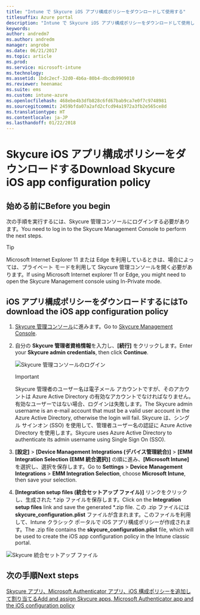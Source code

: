 ```yaml
---
title: "Intune で Skycure iOS アプリ構成ポリシーをダウンロードして使用する"
titlesuffix: Azure portal
description: "Intune で Skycure iOS アプリ構成ポリシーをダウンロードして使用します。"
keywords: 
author: andredm7
ms.author: andredm
manager: angrobe
ms.date: 06/21/2017
ms.topic: article
ms.prod: 
ms.service: microsoft-intune
ms.technology: 
ms.assetid: 1bdc2ecf-32d0-4b6a-80b4-dbcdb9909010
ms.reviewer: heenamac
ms.suite: ems
ms.custom: intune-azure
ms.openlocfilehash: 468ebe4b3dfb828c6fd67bab9ca7e0f7c9748981
ms.sourcegitcommit: 2459bfda07a2afd2cfcd94a1972a3fb2e565ce8d
ms.translationtype: HT
ms.contentlocale: ja-JP
ms.lasthandoff: 01/22/2018
---
```

# <a name="download-skycure-ios-app-configuration-policy"></a><span data-ttu-id="7127e-103">Skycure iOS アプリ構成ポリシーをダウンロードする</span><span class="sxs-lookup"><span data-stu-id="7127e-103">Download Skycure iOS app configuration policy</span></span>

## <a name="before-you-begin"></a><span data-ttu-id="7127e-104">始める前に</span><span class="sxs-lookup"><span data-stu-id="7127e-104">Before you begin</span></span>

<span data-ttu-id="7127e-105">次の手順を実行するには、Skycure 管理コンソールにログインする必要があります。</span><span class="sxs-lookup"><span data-stu-id="7127e-105">You need to log in to the Skycure Management Console to perform the next steps.</span></span>

> [!TIP] 
> <span data-ttu-id="7127e-106">Microsoft Internet Explorer 11 または Edge を利用しているときは、場合によっては、プライベート モードを利用して Skycure 管理コンソールを開く必要があります。</span><span class="sxs-lookup"><span data-stu-id="7127e-106">If using Microsoft Internet explorer 11 or Edge, you might need to open the Skycure Management console using In-Private mode.</span></span>

## <a name="to-download-the-ios-app-configuration-policy"></a><span data-ttu-id="7127e-107">iOS アプリ構成ポリシーをダウンロードするには</span><span class="sxs-lookup"><span data-stu-id="7127e-107">To download the iOS app configuration policy</span></span>

1.  <span data-ttu-id="7127e-108">[Skycure 管理コンソール](https://aad.skycure.com)に進みます。</span><span class="sxs-lookup"><span data-stu-id="7127e-108">Go to [Skycure Management Console](https://aad.skycure.com).</span></span>

2.  <span data-ttu-id="7127e-109">自分の **Skycure 管理者資格情報**を入力し、**[続行]** をクリックします。</span><span class="sxs-lookup"><span data-stu-id="7127e-109">Enter your **Skycure admin credentials**, then click **Continue**.</span></span>

    ![Skycure 管理コンソールのログイン](./media/skycure-ios-app-1.png)

    > [!IMPORTANT] 
    > <span data-ttu-id="7127e-111">Skycure 管理者のユーザー名は電子メール アカウントですが、そのアカウントは Azure Active Directory の有効なアカウントでなければなりません。有効なユーザーではない場合、ログインは失敗します。</span><span class="sxs-lookup"><span data-stu-id="7127e-111">The Skycure admin username is an e-mail account that must be a valid user account in the Azure Active Directory, otherwise the login will fail.</span></span> <span data-ttu-id="7127e-112">Skycure は、シングル サインオン (SSO) を使用して、管理者ユーザー名の認証に Azure Active Directory を使用します。</span><span class="sxs-lookup"><span data-stu-id="7127e-112">Skycure uses Azure Active Directory to authenticate its admin username using Single Sign On (SSO).</span></span>

3.  <span data-ttu-id="7127e-113">**[設定]** &gt; **[Device Management Integrations (デバイス管理統合)]** &gt; **[EMM Integration Selection (EMM 統合選択)]** の順に進み、**[Microsoft Intune]** を選択し、選択を保存します。</span><span class="sxs-lookup"><span data-stu-id="7127e-113">Go to **Settings** &gt; **Device Management Integrations** &gt; **EMM Integration Selection**, choose **Microsoft Intune**, then save your selection.</span></span>

4.  <span data-ttu-id="7127e-114">**[Integration setup files (統合セットアップ ファイル)]** リンクをクリックし、生成された \*.zip ファイルを保存します。</span><span class="sxs-lookup"><span data-stu-id="7127e-114">Click on the **Integration setup files** link and save the generated \*.zip file.</span></span> <span data-ttu-id="7127e-115">この .zip ファイルには **skycure\_configuration.plist** ファイルが含まれます。このファイルを利用して、Intune クラシック ポータルで iOS アプリ構成ポリシーが作成されます。</span><span class="sxs-lookup"><span data-stu-id="7127e-115">The .zip file contains the **skycure\_configuration.plist** file, which will be used to create the iOS app configuration policy in the Intune classic portal.</span></span>

![Skycure 統合セットアップ ファイル](./media/skycure-ios-app-2.png)

## <a name="next-steps"></a><span data-ttu-id="7127e-117">次の手順</span><span class="sxs-lookup"><span data-stu-id="7127e-117">Next steps</span></span>

[<span data-ttu-id="7127e-118">Skycure アプリ、Microsoft Authenticator アプリ、iOS 構成ポリシーを追加して割り当てる</span><span class="sxs-lookup"><span data-stu-id="7127e-118">Add and assign Skycure apps, Microsoft Authenticator app and the iOS configuration policy</span></span>](mtd-apps-ios-app-configuration-policy-add-assign.md)
